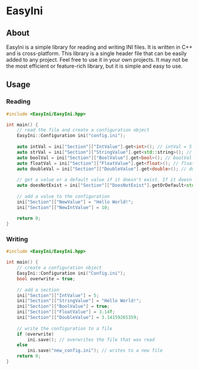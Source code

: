 # EasyIni
## About
EasyIni is a simple library for reading and writing INI files. It is written in C++ and is cross-platform. 
This library is a single header file that can be easily added to any project. Feel free to use it in your own projects.
It may not be the most efficient or feature-rich library, but it is simple and easy to use.
## Usage
### Reading
```cpp
#include <EasyIni/EasyIni.hpp>

int main() {
    // read the file and create a configuration object
    EasyIni::Configuration ini("config.ini");
    
    auto intVal = ini["Section"]["IntValue"].get<int>(); // intVal = 5
    auto strVal = ini["Section"]["StringValue"].get<std::string>(); // std::string = "Hello World!"
    auto boolVal = ini["Section"]["BoolValue"].get<bool>(); // boolVal = true
    auto floatVal = ini["Section"]["FloatValue"].get<float>(); // floatVal = 3.14f
    auto doubleVal = ini["Section"]["DoubleValue"].get<double>(); // doubleVal = 3.14159265359
    
    // get a value or a default value if it doesn't exist. If it doesn't exist, it will be added to the configuration
    auto doesNotExist = ini["Section"]["DoesNotExist"].getOrDefault<std::string>("Default"); // doesNotExist = "Default"
    
    // add a value to the configuration
    ini["Section"]["NewValue"] = "Hello World!";
    ini["Section"]["NewIntValue"] = 10;
    
    return 0;
}
```
### Writing
```cpp
#include <EasyIni/EasyIni.hpp>

int main() {
    // create a configuration object
    EasyIni::Configuration ini("Config.ini");
    bool overwrite = true;
    
    // add a section
    ini["Section"]["IntValue"] = 5;
    ini["Section"]["StringValue"] = "Hello World!";
    ini["Section"]["BoolValue"] = true;
    ini["Section"]["FloatValue"] = 3.14f;
    ini["Section"]["DoubleValue"] = 3.14159265359;
    
    // write the configuration to a file
    if (overwrite)
        ini.save(); // overwrites the file that was read
    else
        ini.save("new_config.ini"); // writes to a new file
    return 0;
}
```